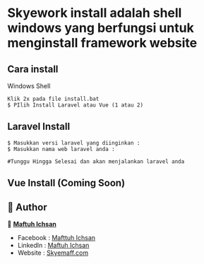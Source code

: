 # Skyework install adalah shell windows yang berfungsi untuk menginstall framework website

## Cara install

Windows Shell

```
Klik 2x pada file install.bat
$ PIlih Install Laravel atau Vue (1 atau 2)
```

## Laravel Install

```
$ Masukkan versi laravel yang diinginkan : 
$ Masukkan nama web laravel anda : 

#Tunggu Hingga Selesai dan akan menjalankan laravel anda
```

## Vue Install (Coming Soon)


## 🧑 Author

👤 <a href="https://www.facebook.com/maftuhisan"> **Maftuh Ichsan**</a>
- Facebook : <a href="https://www.facebook.com/maftuhisan"> Mafttuh Ichsan</a>
- LinkedIn : <a href="https://www.linkedin.com/in/maftuh-ichsan-456984198/"> Maftuh Ichsan</a>
- Website  : <a href="http://skyemaff.com/"> Skyemaff.com</a>
